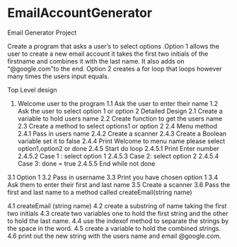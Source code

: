 # EmailAccountGenerator

Email Generator Project

Create a program that asks a user’s to select options .Option 1 allows the user to create a new email account it takes the first two initials of the firstname and combines it with the last name. It also adds on “@google.com”to the end. Option 2 creates a for loop that loops however many times the users input equals.

Top Level design
1.	Welcome user to the program 
1.1	Ask the user to enter their name 
1.2	Ask the user to select option 1 or option 2 
Detailed Design 
2.1	Create a variable to hold users name 
2.2	Create function  to get the users name 
2.3	Create a method to select options1 or option 2 
2.4	Menu method 
2.4.1	Pass in users name 
2.4.2	Create a scanner 
2.4.3	Create a Boolean variable set it to false 
2.4.4	Print Welcome to menu name please select option1,option2 or done
2.4.5	Start do loop 
2.4.5.1	Print Enter number 
2.4.5.2	Case 1 : select option 1 
2.4.5.3	Case 2: select option 2
2.4.5.4	Case 3: done = true 
2.4.5.5	End while not done

3.1	Option 1 
3.2	Pass in username 
3.3	Print you have chosen option 1 
3.4	Ask them to enter their first and last name 
3.5	Create a scanner 
3.6	Pass the first and last name to a method called createEmail(string name)

4.1 createEmail (string name)
4.2 create a substring of name taking the first two initials 
4.3 create two variables one to hold the first string and the other to hold the last name.
4.4 use the indexof method to separate the strings by the space in the word.
4.5 create a variable to hold the combined strings. 
4.6 print out the new string with the users name and email @google.com.
